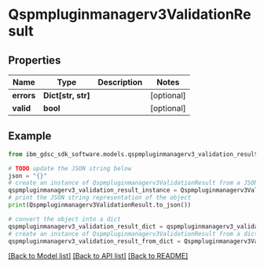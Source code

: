 # Qspmpluginmanagerv3ValidationResult


## Properties

Name | Type | Description | Notes
------------ | ------------- | ------------- | -------------
**errors** | **Dict[str, str]** |  | [optional] 
**valid** | **bool** |  | [optional] 

## Example

```python
from ibm_gdsc_sdk_software.models.qspmpluginmanagerv3_validation_result import Qspmpluginmanagerv3ValidationResult

# TODO update the JSON string below
json = "{}"
# create an instance of Qspmpluginmanagerv3ValidationResult from a JSON string
qspmpluginmanagerv3_validation_result_instance = Qspmpluginmanagerv3ValidationResult.from_json(json)
# print the JSON string representation of the object
print(Qspmpluginmanagerv3ValidationResult.to_json())

# convert the object into a dict
qspmpluginmanagerv3_validation_result_dict = qspmpluginmanagerv3_validation_result_instance.to_dict()
# create an instance of Qspmpluginmanagerv3ValidationResult from a dict
qspmpluginmanagerv3_validation_result_from_dict = Qspmpluginmanagerv3ValidationResult.from_dict(qspmpluginmanagerv3_validation_result_dict)
```
[[Back to Model list]](../README.md#documentation-for-models) [[Back to API list]](../README.md#documentation-for-api-endpoints) [[Back to README]](../README.md)


